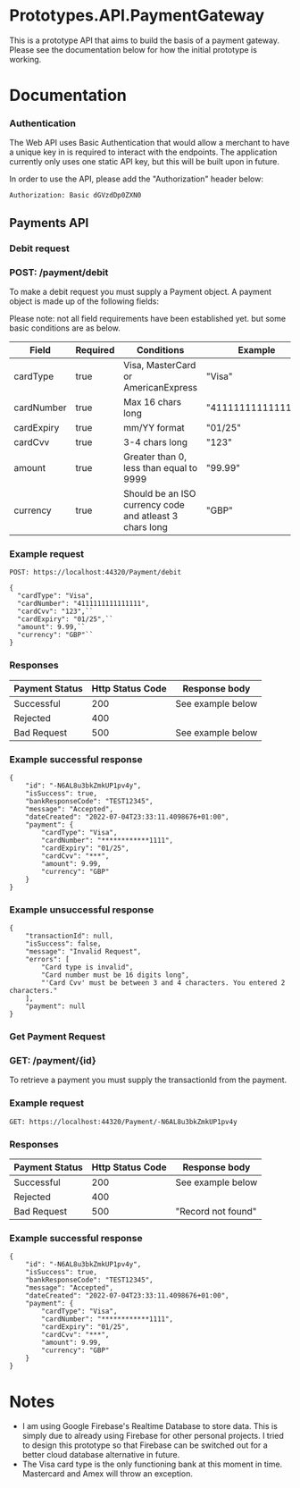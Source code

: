 # Prototypes.API.PaymentGateway

This is a prototype API that aims to build the basis of a payment gateway. Please see the documentation below for how the initial prototype is working.

# Documentation

### Authentication
The Web API uses Basic Authentication that would allow a merchant to have a unique key in is required to interact with the endpoints. The application currently only uses one static API key, but this will be built upon in future.

In order to use the API, please add the "Authorization" header below:

``Authorization: Basic dGVzdDp0ZXN0``

## Payments API
### Debit request
### POST: /payment/debit
To make a debit request you must supply a Payment object. A payment object is made up of the following fields:

Please note: not all field requirements have been established yet. but some basic conditions are as below.

| Field               | Required         | Conditions                                                | Example                       |
| ------------------- | ---------------- | --------------------------------------------------------- | ------------------------------|
| cardType            | true             | Visa, MasterCard or AmericanExpress                       | "Visa"                        |
| cardNumber          | true             | Max 16 chars long                                         | "4111111111111111"            |
| cardExpiry          | true             | mm/YY format                                              | "01/25"                       |
| cardCvv             | true             | 3-4 chars long                                            | "123"                         |
| amount              | true             | Greater than 0, less than equal to 9999                   | "99.99"                       |
| currency            | true             | Should be an ISO currency code and atleast 3 chars long   | "GBP"                         |

### Example request
``POST: https://localhost:44320/Payment/debit``
```
{
  "cardType": "Visa",
  "cardNumber": "4111111111111111",
  "cardCvv": "123",``
  "cardExpiry": "01/25",``
  "amount": 9.99,``
  "currency": "GBP"``
}
```

### Responses

| Payment Status      | Http Status Code | Response body                          |
| ------------------- | ---------------- | -------------------------------------- |
| Successful          | 200              | See example below                      |
| Rejected            | 400              |                                        |
| Bad Request         | 500              | See example below                      |


### Example successful response
```
{
    "id": "-N6AL8u3bkZmkUP1pv4y",
    "isSuccess": true,
    "bankResponseCode": "TEST12345",
    "message": "Accepted",
    "dateCreated": "2022-07-04T23:33:11.4098676+01:00",
    "payment": {
        "cardType": "Visa",
        "cardNumber": "************1111",
        "cardExpiry": "01/25",
        "cardCvv": "***",
        "amount": 9.99,
        "currency": "GBP"
    }
}

```
### Example unsuccessful response
```
{
    "transactionId": null,
    "isSuccess": false,
    "message": "Invalid Request",
    "errors": [
        "Card type is invalid",
        "Card number must be 16 digits long",
        "'Card Cvv' must be between 3 and 4 characters. You entered 2 characters."
    ],
    "payment": null
}
```

### Get Payment Request
### GET: /payment/{id}
To retrieve a payment you must supply the transactionId from the payment.

### Example request
``GET: https://localhost:44320/Payment/-N6AL8u3bkZmkUP1pv4y``

### Responses

| Payment Status      | Http Status Code | Response body                          |
| ------------------- | ---------------- | -------------------------------------- |
| Successful          | 200              | See example below                      |
| Rejected            | 400              |                                        |
| Bad Request         | 500              | "Record not found"                     |

### Example successful response
```
{
    "id": "-N6AL8u3bkZmkUP1pv4y",
    "isSuccess": true,
    "bankResponseCode": "TEST12345",
    "message": "Accepted",
    "dateCreated": "2022-07-04T23:33:11.4098676+01:00",
    "payment": {
        "cardType": "Visa",
        "cardNumber": "************1111",
        "cardExpiry": "01/25",
        "cardCvv": "***",
        "amount": 9.99,
        "currency": "GBP"
    }
}
```

# Notes
* I am using Google Firebase's Realtime Database to store data. This is simply due to already using Firebase for other personal projects. I tried to design this prototype so that Firebase can be switched out for a better cloud database alternative in future.
* The Visa card type is the only functioning bank at this moment in time. Mastercard and Amex will throw an exception.
